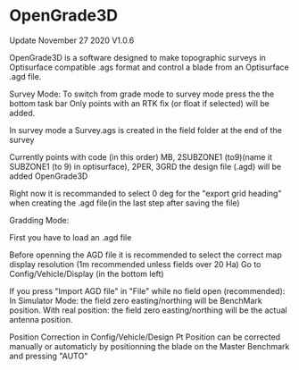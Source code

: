 # OpenGrade3D
 
Update November 27 2020 V1.0.6

OpenGrade3D is a software designed to make topographic surveys in Optisurface compatible .ags format and control a blade from an Optisurface .agd file.

Survey Mode:
To switch from grade mode to survey mode press the the bottom task bar
Only points with an RTK fix (or float if selected) will be added.

In survey mode a Survey.ags is created in the field folder at the end of the survey

Currently points with code (in this order) MB, 2SUBZONE1 (to9)(name it SUBZONE1 (to 9) in optisurface), 2PER, 3GRD the design file (.agd) will be added OpenGrade3D

Right now it is recommanded to select 0 deg for the "export grid heading" when creating the .agd file(in the last step after saving the file) 


Gradding Mode:

First you have to load an .agd file

Before openning the AGD file it is recommended to select the correct map display resolution (1m recommended unless fields over 20 Ha)
Go to Config/Vehicle/Display (in the bottom left)

If you press "Import AGD file" in "File" while no field open (recommended):
In Simulator Mode: the field zero easting/northing will be BenchMark position.
With real position: the field zero easting/northing will be the actual antenna position.

Position Correction in Config/Vehicle/Design Pt
Position can be corrected manually or automaticly by positionning the blade on the Master Benchmark and pressing "AUTO"








